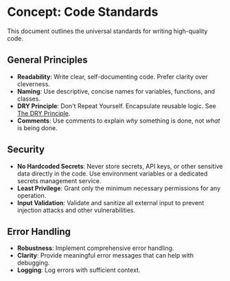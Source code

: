 # Concept: Code Standards

This document outlines the universal standards for writing high-quality code.

## General Principles

- **Readability**: Write clear, self-documenting code. Prefer clarity over cleverness.
- **Naming**: Use descriptive, concise names for variables, functions, and classes.
- **DRY Principle**: Don't Repeat Yourself. Encapsulate reusable logic. See [The DRY Principle](./dry-principle.md).
- **Comments**: Use comments to explain *why* something is done, not *what* is being done.

## Security

- **No Hardcoded Secrets**: Never store secrets, API keys, or other sensitive data directly in the code.
  Use environment variables or a dedicated secrets management service.
- **Least Privilege**: Grant only the minimum necessary permissions for any operation.
- **Input Validation**: Validate and sanitize all external input to prevent injection attacks and other vulnerabilities.

## Error Handling

- **Robustness**: Implement comprehensive error handling.
- **Clarity**: Provide meaningful error messages that can help with debugging.
- **Logging**: Log errors with sufficient context.
